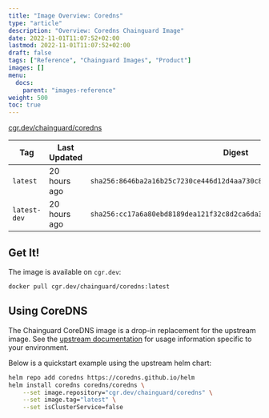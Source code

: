 ```yaml
---
title: "Image Overview: Coredns"
type: "article"
description: "Overview: Coredns Chainguard Image"
date: 2022-11-01T11:07:52+02:00
lastmod: 2022-11-01T11:07:52+02:00
draft: false
tags: ["Reference", "Chainguard Images", "Product"]
images: []
menu:
  docs:
    parent: "images-reference"
weight: 500
toc: true
---
```


[cgr.dev/chainguard/coredns](https://github.com/chainguard-images/images/tree/main/images/coredns)

| Tag          | Last Updated | Digest                                                                    |
|--------------|--------------|---------------------------------------------------------------------------|
| `latest`     | 20 hours ago | `sha256:8646ba2a16b25c7230ce446d12d4aa730c868d46c8c83e56db0fb13b2c92103c` |
| `latest-dev` | 20 hours ago | `sha256:cc17a6a80ebd8189dea121f32c8d2ca6da3667177fb29a4425bca629490bb622` |



## Get It!

The image is available on `cgr.dev`:

```
docker pull cgr.dev/chainguard/coredns:latest
```

## Using CoreDNS

The Chainguard CoreDNS image is a drop-in replacement for the upstream image.
See the [upstream documentation](https://coredns.io/) for usage information specific to your environment.

Below is a quickstart example using the upstream helm chart:

```bash
helm repo add coredns https://coredns.github.io/helm
helm install coredns coredns/coredns \
	--set image.repository="cgr.dev/chainguard/coredns" \
	--set image.tag="latest" \
	--set isClusterService=false
```
